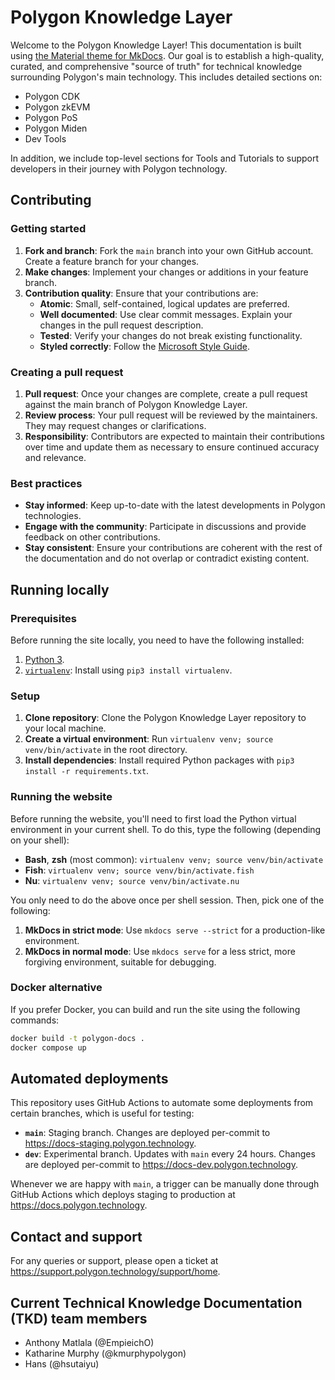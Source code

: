 # Polygon Knowledge Layer

Welcome to the Polygon Knowledge Layer! This documentation is built using [the Material theme for MkDocs](https://squidfunk.github.io/mkdocs-material/). Our goal is to establish a high-quality, curated, and comprehensive "source of truth" for technical knowledge surrounding Polygon's main technology. This includes detailed sections on:

- Polygon CDK
- Polygon zkEVM
- Polygon PoS
- Polygon Miden
- Dev Tools 

In addition, we include top-level sections for Tools and Tutorials to support developers in their journey with Polygon technology.

## Contributing

### Getting started

1. **Fork and branch**: Fork the `main` branch into your own GitHub account. Create a feature branch for your changes.
2. **Make changes**: Implement your changes or additions in your feature branch.
3. **Contribution quality**: Ensure that your contributions are:
   - **Atomic**: Small, self-contained, logical updates are preferred.
   - **Well documented**: Use clear commit messages. Explain your changes in the pull request description.
   - **Tested**: Verify your changes do not break existing functionality.
   - **Styled correctly**: Follow the [Microsoft Style Guide](https://learn.microsoft.com/en-us/style-guide/welcome/).

### Creating a pull request

1. **Pull request**: Once your changes are complete, create a pull request against the main branch of Polygon Knowledge Layer.
2. **Review process**: Your pull request will be reviewed by the maintainers. They may request changes or clarifications.
3. **Responsibility**: Contributors are expected to maintain their contributions over time and update them as necessary to ensure continued accuracy and relevance.

### Best practices

- **Stay informed**: Keep up-to-date with the latest developments in Polygon technologies.
- **Engage with the community**: Participate in discussions and provide feedback on other contributions.
- **Stay consistent**: Ensure your contributions are coherent with the rest of the documentation and do not overlap or contradict existing content.


## Running locally

### Prerequisites

Before running the site locally, you need to have the following installed:

1. [Python 3](https://www.python.org/downloads/).
2. [`virtualenv`](https://pypi.org/project/virtualenv/): Install using `pip3 install virtualenv`.

### Setup

1. **Clone repository**: Clone the Polygon Knowledge Layer repository to your local machine.
2. **Create a virtual environment**: Run `virtualenv venv; source venv/bin/activate` in the root directory.
3. **Install dependencies**: Install required Python packages with `pip3 install -r requirements.txt`.

### Running the website

Before running the website, you'll need to first load the Python virtual environment in your current shell. To do this, type the following (depending on your shell):

- **Bash**, **zsh** (most common): `virtualenv venv; source venv/bin/activate`
- **Fish**: `virtualenv venv; source venv/bin/activate.fish`
- **Nu**: `virtualenv venv; source venv/bin/activate.nu`

You only need to do the above once per shell session. Then, pick one of the following:

1. **MkDocs in strict mode**: Use `mkdocs serve --strict` for a production-like environment.
2. **MkDocs in normal mode**: Use `mkdocs serve` for a less strict, more forgiving environment, suitable for debugging.

### Docker alternative

If you prefer Docker, you can build and run the site using the following commands:

```sh
docker build -t polygon-docs .
docker compose up
```

## Automated deployments

This repository uses GitHub Actions to automate some deployments from certain branches, which is useful for testing:

- **`main`**: Staging branch. Changes are deployed per-commit to https://docs-staging.polygon.technology.
- **`dev`**: Experimental branch. Updates with `main` every 24 hours. Changes are deployed per-commit to https://docs-dev.polygon.technology.

Whenever we are happy with `main`, a trigger can be manually done through GitHub Actions which deploys staging to production at https://docs.polygon.technology.

## Contact and support

For any queries or support, please open a ticket at https://support.polygon.technology/support/home. 

## Current Technical Knowledge Documentation (TKD) team members

- Anthony Matlala (@EmpieichO)
- Katharine Murphy (@kmurphypolygon)
- Hans (@hsutaiyu) 
